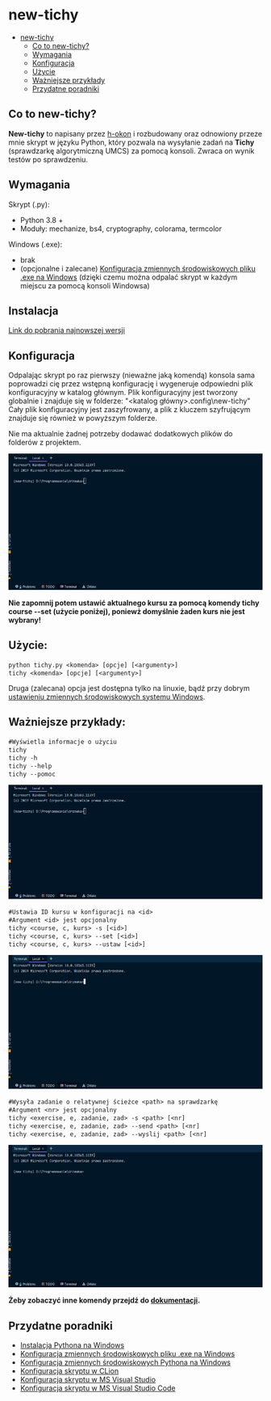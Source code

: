 # new-tichy

* [new-tichy](#new-tichy)
  * [Co to new-tichy?](#co-to-new-tichy)
  * [Wymagania](#wymagania)
  * [Konfiguracja](#konfiguracja)
  * [Użycie](#użycie)
  * [Ważniejsze przykłady](#ważniejsze-przykłady)
  * [Przydatne poradniki](#przydatne-poradniki)

## Co to new-tichy?

**New-tichy** to napisany przez [h-okon](https://github.com/h-okon) i rozbudowany oraz odnowiony przeze mnie skrypt w języku Python, który pozwala na wysyłanie zadań na **Tichy** (sprawdzarkę algorytmiczną UMCS) za pomocą konsoli. Zwraca on wynik testów po sprawdzeniu.

## Wymagania
Skrypt (.py):
* Python 3.8 +
* Moduły: mechanize, bs4, cryptography, colorama, termcolor

Windows (.exe):
* brak
* (opcjonalne i zalecane) [Konfiguracja zmiennych środowiskowych pliku .exe na Windows](docs/windows_environmental.md)
  (dzięki czemu można odpalać skrypt w każdym miejscu za pomocą konsoli Windowsa)

## Instalacja
[Link do pobrania najnowszej wersji](https://github.com/s-tyda/new-tichy/releases/tag/v.0.8.2)
## Konfiguracja

Odpalając skrypt po raz pierwszy (nieważne jaką komendą) konsola sama poprowadzi cię przez wstępną konfigurację i wygeneruje odpowiedni plik konfiguracyjny w katalog głównym.
Plik konfiguracyjny jest tworzony globalnie i znajduje się w folderze: "<katalog główny>\.config\new-tichy"
Cały plik konfiguracyjny jest zaszyfrowany, a plik z kluczem szyfrującym znajduje się również w powyższym folderze.

Nie ma aktualnie żadnej potrzeby dodawać dodatkowych plików do folderów z projektem.

![tichy_first](images/tichy_first.gif?raw=true)

**Nie zapomnij potem ustawić aktualnego kursu za pomocą komendy **tichy course --set** (użycie poniżej), poniewż domyślnie żaden kurs nie jest wybrany!**

## Użycie:
```console
python tichy.py <komenda> [opcje] [<argumenty>]
tichy <komenda> [opcje] [<argumenty>]
```
    
Druga (zalecana) opcja jest dostępna tylko na linuxie, bądź przy dobrym [ustawieniu zmiennych środowiskowych systemu Windows](docs/python_environmental.md).
## Ważniejsze przykłady:
```console
#Wyświetla informacje o użyciu
tichy 
tichy -h
tichy --help
tichy --pomoc
```
    
![tichy_help](images/tichy_help.gif?raw=true)

```console
#Ustawia ID kursu w konfiguracji na <id>
#Argument <id> jest opcjonalny
tichy <course, c, kurs> -s [<id>]
tichy <course, c, kurs> --set [<id>]
tichy <course, c, kurs> --ustaw [<id>]
```

![tichy_help](images/tichy_course_set.gif?raw=true)

```console
#Wysyła zadanie o relatywnej ścieżce <path> na sprawdzarkę
#Argument <nr> jest opcjonalny
tichy <exercise, e, zadanie, zad> -s <path> [<nr]
tichy <exercise, e, zadanie, zad> --send <path> [<nr]
tichy <exercise, e, zadanie, zad> --wyslij <path> [<nr]
```

![tichy_help](images/tichy_exercise_send.gif?raw=true)

**Żeby zobaczyć inne komendy przejdź do [dokumentacji](docs/documentation.md).**

## Przydatne poradniki
* [Instalacja Pythona na Windows](docs/python_installation.md)
* [Konfiguracja zmiennych środowiskowych pliku .exe na Windows](docs/windows_environmental.md)
* [Konfiguracja zmiennych środowiskowych Pythona na Windows](docs/python_environmental.md)
* [Konfiguracja skryptu w CLion](docs/clion_config.md)
* [Konfiguracja skryptu w MS Visual Studio](docs/vs_config.md)
* [Konfiguracja skryptu w MS Visual Studio Code](docs/vscode_config.md)